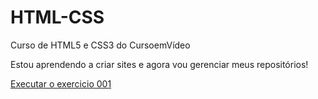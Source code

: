 # HTML-CSS
 Curso de HTML5 e CSS3 do CursoemVídeo

 Estou aprendendo a criar sites e agora vou gerenciar meus repositórios!

 <a href="https://igorm4.github.io/HTML-CSS/exercicios/ex001/index">Executar o exercicio 001</a>

